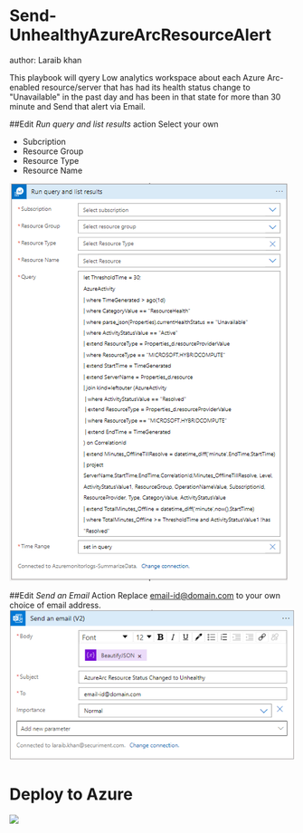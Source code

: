 # Send-UnhealthyAzureArcResourceAlert
author: Laraib khan

This playbook will qyery Low analytics workspace about each Azure Arc-enabled resource/server that has had its health status change to "Unavailable" in the past day and has been in that state for more than 30 minute and Send that alert via Email.

##Edit *Run query and list results* action 
Select your own
- Subcription
- Resource Group
- Resource Type
- Resource Name

![screenshot](./images/subscription.png)


##Edit *Send an Email* Action
Replace <email-id@domain.com> to your own choice of email address.
![screenshot](./images/email.png)


# Deploy to Azure
<a href="https://portal.azure.com/#create/Microsoft.Template/uri/https%3A%2F%2Fraw.githubusercontent.com%2FAzure%2FAzure-Sentinel%2Fmaster%2FPlaybooks%2FSend-UnhealthyAzureArcResourceAlert%2Fazuredeploy.json" target="_blank">
<img src="https://aka.ms/deploytoazurebutton""/>
</a>
